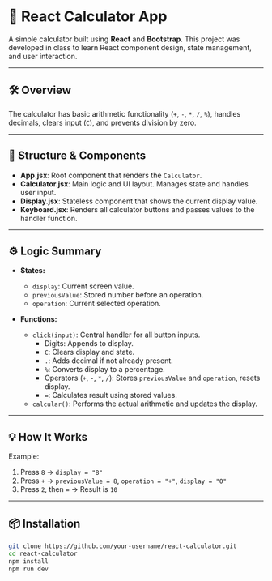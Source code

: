 # 🧮 React Calculator App

A simple calculator built using **React** and **Bootstrap**. This project was developed in class to learn React component design, state management, and user interaction.

---

## 🛠️ Overview

The calculator has basic arithmetic functionality (`+`, `-`, `*`, `/`, `%`), handles decimals, clears input (`C`), and prevents division by zero.

---

## 🧱 Structure & Components

- **App.jsx**: Root component that renders the `Calculator`.
- **Calculator.jsx**: Main logic and UI layout. Manages state and handles user input.
- **Display.jsx**: Stateless component that shows the current display value.
- **Keyboard.jsx**: Renders all calculator buttons and passes values to the handler function.

---

## ⚙️ Logic Summary

- **States:**
  - `display`: Current screen value.
  - `previousValue`: Stored number before an operation.
  - `operation`: Current selected operation.

- **Functions:**
  - `click(input)`: Central handler for all button inputs.
    - Digits: Appends to display.
    - `C`: Clears display and state.
    - `.`: Adds decimal if not already present.
    - `%`: Converts display to a percentage.
    - Operators (`+`, `-`, `*`, `/`): Stores `previousValue` and `operation`, resets display.
    - `=`: Calculates result using stored values.
  - `calcular()`: Performs the actual arithmetic and updates the display.

---

## 💡 How It Works

Example:
1. Press `8` → `display = "8"`
2. Press `+` → `previousValue = 8`, `operation = "+"`, `display = "0"`
3. Press `2`, then `=` → Result is `10`

---

## 📦 Installation

```bash
git clone https://github.com/your-username/react-calculator.git
cd react-calculator
npm install
npm run dev
